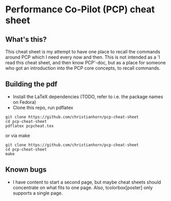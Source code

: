 # Performance Co-Pilot (PCP) cheat sheet

## What's this?

This cheat sheet is my attempt to have one place to recall the commands
around PCP which I need every now and then.  This is not intended as a
'I read this cheat sheet, and then know PCP'-doc, but as a place for 
someone who got an introduction into the PCP core concepts, to recall
commands.

## Building the pdf

- Install the LaTeX dependencies (TODO, refer to i.e. the package names
  on Fedora)
- Clone this repo, run pdflatex
```
git clone https://github.com/christianhorn/pcp-cheat-sheet
cd pcp-cheat-sheet
pdflatex pcpcheat.tex
```
or via make
```
git clone https://github.com/christianhorn/pcp-cheat-sheet
cd pcp-cheat-sheet
make
```

## Known bugs

- I have content to start a second page, but maybe cheat sheets should 
  concentrate on what fits to one page.  Also, tcolorbox[poster] only
  supports a single page.
